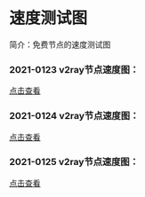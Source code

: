 # 速度测试图
简介：免费节点的速度测试图

### 2021-0123 v2ray节点速度图：
[点击查看](https://kfmp8q.dm.files.1drv.com/y4pQ0ZHu9Y5hbkyqjO8LkC1jg5-cMCv43nBXZtEjOmWi6hb6ZmSRTk6xu2aXBVKGgXh4fpeHZg9ic3TVFzYfwxfJ_dBQuft5nR1fKuGZsEQLuB_KuOnKc-u2EFQTT9YQpL-fXB2YRhjilOU9psM8Rm6ODaVF7258CbcHlK776t-BuiikWozIjMy7EUAtkOfK38BpGMzTZ2acc3O_N6LSUWYTbIMs3tju7a0k0ULFJZmVcs/index.png)

### 2021-0124 v2ray节点速度图：
[点击查看](https://kfmp8q.dm.files.1drv.com/y4p23cjcLHJsKCYPyFhsAmtQ9x_prZhlJ8g-I8fGDtbqSsH7W3uCvXJ-rfnZ4jM5-UXib2TXqMZx8KF12_qhzfd2hHTc_gdtwHRoII1ow_mPNIfa2j3OKU-Q-PEB3nF-fXjWGfUh3-kzrdsyMF0THPrBJGKOyjKIWz9cUI0xC_QDNvG7r3udgEmRG9d5QPw54K9NLMzGW2o100LgQORNaU3W6CRGlT_Ai8IQ4N3B2OO4Js/%E4%B8%8B%E8%BD%BD.png)

### 2021-0125 v2ray节点速度图：
[点击查看](https://dm2306files.storage.live.com/y4ptVcaJyMPC7V1rYtwE6NE3EjADq3VOwKv284wm6YxYuYpEzFHuJU3AFzwCLBQ1nTchQaxC6Slt9IYI2MAJWw9aGyaixJbp9zDoQE7UXo2qMO6C0gjzPNJCi6hbHkrJv0c0hHDYuNKmTWs_ZguaCCo-sObGRVcijnm2FUkgP9F8T7SacmNt8q-DhBMJn_aCAVIiq0GGjYA9b2I3-XlzIYvPDSQNlgcymG34gRp4ot_Fmw/github%202021-0125.png?psid=1&width=2339&height=1324)
